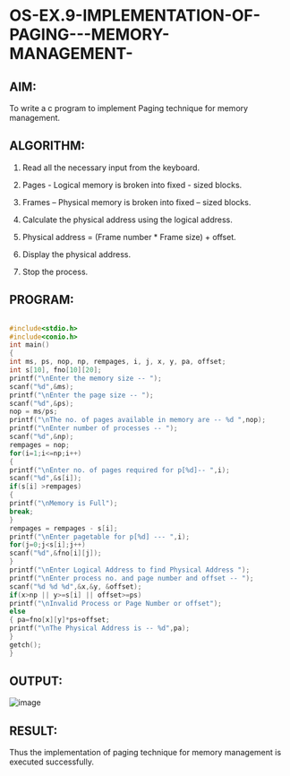 # OS-EX.9-IMPLEMENTATION-OF-PAGING---MEMORY-MANAGEMENT-

## AIM:

To write a c program to implement Paging technique for memory management.

## ALGORITHM:

1. Read all the necessary input from the keyboard.

2. Pages - Logical memory is broken into fixed - sized blocks.

3. Frames – Physical memory is broken into fixed – sized blocks.

4. Calculate the physical address using the logical address.

5. Physical address = (Frame number * Frame size) + offset.

6. Display the physical address.

7. Stop the process.
   
## PROGRAM:

```c

#include<stdio.h>
#include<conio.h>
int main()
{
int ms, ps, nop, np, rempages, i, j, x, y, pa, offset;
int s[10], fno[10][20];
printf("\nEnter the memory size -- ");
scanf("%d",&ms);
printf("\nEnter the page size -- ");
scanf("%d",&ps);
nop = ms/ps;
printf("\nThe no. of pages available in memory are -- %d ",nop);
printf("\nEnter number of processes -- ");
scanf("%d",&np);
rempages = nop;
for(i=1;i<=np;i++)
{
printf("\nEnter no. of pages required for p[%d]-- ",i);
scanf("%d",&s[i]);
if(s[i] >rempages)
{
printf("\nMemory is Full");
break;
}
rempages = rempages - s[i];
printf("\nEnter pagetable for p[%d] --- ",i);
for(j=0;j<s[i];j++)
scanf("%d",&fno[i][j]);
}
printf("\nEnter Logical Address to find Physical Address ");
printf("\nEnter process no. and page number and offset -- ");
scanf("%d %d %d",&x,&y, &offset);
if(x>np || y>=s[i] || offset>=ps)
printf("\nInvalid Process or Page Number or offset");
else
{ pa=fno[x][y]*ps+offset;
printf("\nThe Physical Address is -- %d",pa);
}
getch();
}

```

## OUTPUT:

![image](https://github.com/Reebak04/OS-EX.9-IMPLEMENTATION-OF-PAGING---MEMORY-MANAGEMENT-/assets/118364993/03b785d4-d772-466f-9b28-3841c064ccca)

## RESULT:

Thus the implementation of paging technique for memory management is executed successfully.


